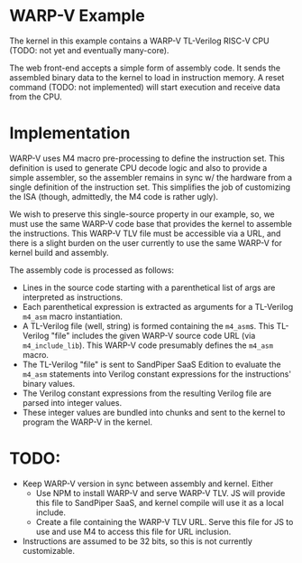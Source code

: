 # WARP-V Example

The kernel in this example contains a WARP-V TL-Verilog RISC-V CPU (TODO: not yet and eventually many-core).

The web front-end accepts a simple form of assembly code. It sends the assembled binary data to the kernel to load in instruction memory. A reset command (TODO: not implemented) will start execution and receive data from the CPU.

# Implementation

WARP-V uses M4 macro pre-processing to define the instruction set. This definition is used to generate CPU decode logic and also to provide a simple assembler, so the assembler remains in sync w/ the hardware from a single definition of the instruction set. This simplifies the job of customizing the ISA (though, admittedly, the M4 code is rather ugly).

We wish to preserve this single-source property in our example, so, we must use the same WARP-V code base that provides the kernel to assemble the instructions. This WARP-V TLV file must be accessible via a URL, and there is a slight burden on the user currently to use the same WARP-V for kernel build and assembly.

The assembly code is processed as follows:

  - Lines in the source code starting with a parenthetical list of args are interpreted as instructions.
  - Each parenthetical expression is extracted as arguments for a TL-Verilog `m4_asm` macro instantiation.
  - A TL-Verilog file (well, string) is formed containing the `m4_asm`s. This TL-Verilog "file" includes the given WARP-V source code URL (via `m4_include_lib`). This WARP-V code presumably defines the `m4_asm` macro.
  - The TL-Verilog "file" is sent to SandPiper SaaS Edition to evaluate the `m4_asm` statements into Verilog constant expressions for the instructions' binary values.
  - The Verilog constant expressions from the resulting Verilog file are parsed into integer values.
  - These integer values are bundled into chunks and sent to the kernel to program the WARP-V in the kernel.

# TODO:

  - Keep WARP-V version in sync between assembly and kernel. Either
    - Use NPM to install WARP-V and serve WARP-V TLV. JS will provide this file to SandPiper SaaS, and kernel compile will use it as a local include.
    - Create a file containing the WARP-V TLV URL. Serve this file for JS to use and use M4 to access this file for URL inclusion.
  - Instructions are assumed to be 32 bits, so this is not currently customizable.
  
